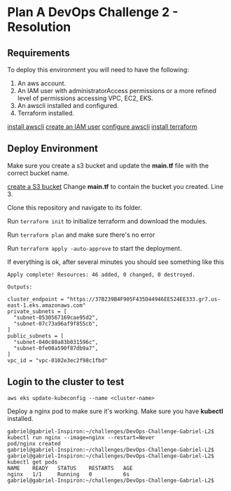 
# Plan A DevOps Challenge 2 - Resolution

## Requirements

To deploy this environment you will need to have the following:

1. An aws account.
2. An IAM user with administratorAccess permissions or a more refined level of permissions accessing VPC, EC2, EKS. 
3. An awscli installed and configured.
4. Terraform installed.

[install awscli](https://docs.aws.amazon.com/cli/latest/userguide/getting-started-install.html)
[create an IAM user](https://docs.aws.amazon.com/IAM/latest/UserGuide/id_users_create.html)
[configure awscli](https://docs.aws.amazon.com/cli/latest/userguide/cli-chap-configure.html)
[install terraform](https://learn.hashicorp.com/tutorials/terraform/install-cli)


## Deploy Environment


Make sure you create a s3 bucket and update the **main.tf** file with the correct bucket name.

[create a S3 bucket](https://docs.aws.amazon.com/AmazonS3/latest/userguide/creating-bucket.html)
Change **main.tf** to contain the bucket you created. Line 3.

Clone this repository and navigate to its folder.

Run ```terraform init``` to initialize terraform and download the modules.

Run ```terraform plan``` and make sure there's no error

Run ```terraform apply -auto-approve``` to start the deployment.

If everything is ok, after several minutes you should see something like this

```
Apply complete! Resources: 46 added, 0 changed, 0 destroyed.

Outputs:

cluster_endpoint = "https://37B239B4F905F435D44946EE524EE333.gr7.us-east-1.eks.amazonaws.com"
private_subnets = [
  "subnet-0530567169cae95d2",
  "subnet-07c73a96af9f855cb",
]
public_subnets = [
  "subnet-040c80a83b031596c",
  "subnet-0fe08a590f87db9a7",
]
vpc_id = "vpc-0102e3ec2f98c1fbd"
```



## Login to the cluster to test
```
aws eks update-kubeconfig --name <cluster-name>
```

Deploy a nginx pod to make sure it's working. Make sure you have **kubectl** installed.
```
gabriel@gabriel-Inspiron:~/challenges/DevOps-Challenge-Gabriel-L2$ kubectl run nginx --image=nginx --restart=Never
pod/nginx created
gabriel@gabriel-Inspiron:~/challenges/DevOps-Challenge-Gabriel-L2$
gabriel@gabriel-Inspiron:~/challenges/DevOps-Challenge-Gabriel-L2$ kubectl get pods
NAME    READY   STATUS    RESTARTS   AGE
nginx   1/1     Running   0          6s
gabriel@gabriel-Inspiron:~/challenges/DevOps-Challenge-Gabriel-L2$

```
